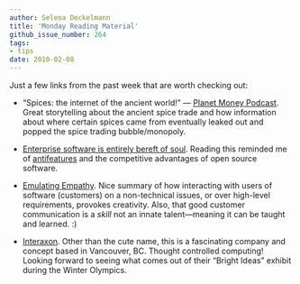 ```yaml
---
author: Selena Deckelmann
title: 'Monday Reading Material'
github_issue_number: 264
tags:
- tips
date: 2010-02-08
---
```


Just a few links from the past week that are worth checking out: 

- “Spices: the internet of the ancient world!” — [Planet Money Podcast](https://www.npr.org/blogs/money/2010/02/podcast_spice_economics.html?ft=1&f=93559255). Great storytelling about the ancient spice trade and how information about where certain spices came from eventually leaked out and popped the spice trading bubble/monopoly.

- [Enterprise software is entirely bereft of soul](https://dealarchitect.typepad.com/deal_architect/2010/02/enterprise-software-is-entirely-bereft-of-soul.html). Reading this reminded me of [antifeatures](https://www.fsf.org/bulletin/2007/fall/antifeatures/) and the competitive advantages of open source software.

- [Emulating Empathy](https://steveblank.com/2010/02/08/emulating-empathy/). Nice summary of how interacting with users of software (customers) on a non-technical issues, or over high-level requirements, provokes creativity. Also, that good customer communication is a *skill* not an innate talent—​meaning it can be taught and learned. :)

- [Interaxon](https://choosemuse.com/). Other than the cute name, this is a fascinating company and concept based in Vancouver, BC. Thought controlled computing! Looking forward to seeing what comes out of their “Bright Ideas” exhibit during the Winter Olympics.
